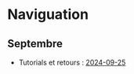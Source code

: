 # Naviguation

## Septembre

- Tutorials et retours : [2024-09-25](/PROCESS/2024-09-25/Tutorials.md)
